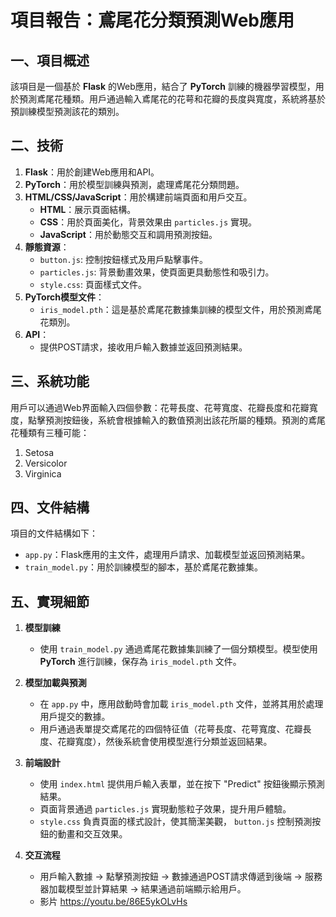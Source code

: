 # 項目報告：鳶尾花分類預測Web應用

## 一、項目概述

該項目是一個基於 **Flask** 的Web應用，結合了 **PyTorch** 訓練的機器學習模型，用於預測鳶尾花種類。用戶通過輸入鳶尾花的花萼和花瓣的長度與寬度，系統將基於預訓練模型預測該花的類別。

## 二、技術

1. **Flask**：用於創建Web應用和API。
2. **PyTorch**：用於模型訓練與預測，處理鳶尾花分類問題。
3. **HTML/CSS/JavaScript**：用於構建前端頁面和用戶交互。
   - **HTML**：展示頁面結構。
   - **CSS**：用於頁面美化，背景效果由 `particles.js` 實現。
   - **JavaScript**：用於動態交互和調用預測按鈕。
4. **靜態資源**：
   - `button.js`: 控制按鈕樣式及用戶點擊事件。
   - `particles.js`: 背景動畫效果，使頁面更具動態性和吸引力。
   - `style.css`: 頁面樣式文件。
5. **PyTorch模型文件**：
   - `iris_model.pth`：這是基於鳶尾花數據集訓練的模型文件，用於預測鳶尾花類別。
6. **API**：
   - 提供POST請求，接收用戶輸入數據並返回預測結果。

## 三、系統功能

用戶可以通過Web界面輸入四個參數：花萼長度、花萼寬度、花瓣長度和花瓣寬度，點擊預測按鈕後，系統會根據輸入的數值預測出該花所屬的種類。預測的鳶尾花種類有三種可能：
1. Setosa
2. Versicolor
3. Virginica

## 四、文件結構

項目的文件結構如下：
- `app.py`：Flask應用的主文件，處理用戶請求、加載模型並返回預測結果。
- `train_model.py`：用於訓練模型的腳本，基於鳶尾花數據集。

## 五、實現細節

1. **模型訓練**
   - 使用 `train_model.py` 通過鳶尾花數據集訓練了一個分類模型。模型使用 **PyTorch** 進行訓練，保存為 `iris_model.pth` 文件。

2. **模型加載與預測**
   - 在 `app.py` 中，應用啟動時會加載 `iris_model.pth` 文件，並將其用於處理用戶提交的數據。
   - 用戶通過表單提交鳶尾花的四個特征值（花萼長度、花萼寬度、花瓣長度、花瓣寬度），然後系統會使用模型進行分類並返回結果。

3. **前端設計**
   - 使用 `index.html` 提供用戶輸入表單，並在按下 "Predict" 按鈕後顯示預測結果。
   - 頁面背景通過 `particles.js` 實現動態粒子效果，提升用戶體驗。
   - `style.css` 負責頁面的樣式設計，使其簡潔美觀， `button.js` 控制預測按鈕的動畫和交互效果。

4. **交互流程**
   - 用戶輸入數據 → 點擊預測按鈕 → 數據通過POST請求傳遞到後端 → 服務器加載模型並計算結果 → 結果通過前端顯示給用戶。
   - 影片 https://youtu.be/86E5ykOLvHs
